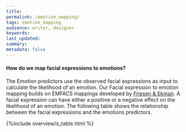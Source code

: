 ```yaml
---
title:
permalink: /emotion_mapping/
tags: emotion_mapping
audience: writer, designer
keywords:
last_updated:
summary:
metadata: false
---
```


#### How do we map facial expressions to emotions?

The Emotion predictors use the observed facial expressions as input to calculate the likelihood of an emotion. Our Facial expression to emotion mapping builds on EMFACS mappings developed by [Friesen & Ekman](http://www.paulekman.com/product-category/facs/). A facial expression can have either a positive or a negative effect on the likelihood of an emotion. The following table shows the relationship between the facial expressions and the emotions predictors.

{%include overview/s_table.html %}
